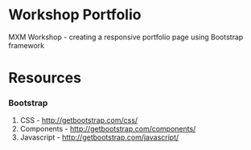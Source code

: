 # Workshop Portfolio
MXM Workshop - creating a responsive portfolio page using Bootstrap framework

# Resources
### Bootstrap
1. CSS - <http://getbootstrap.com/css/>
2. Components - <http://getbootstrap.com/components/>
3. Javascript - <http://getbootstrap.com/javascript/>
